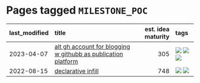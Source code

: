 # Pages tagged `MILESTONE_POC`

|last_modified|title|est. idea maturity|tags
|:---|:---|---:|:---|
|2023-04-07|[alt gh account for blogging w githubb as publication platform](../alt_gh_account_for_blogging.md)|305|[![](https://img.shields.io/badge/tag-MILESTONE_POC-83cbca)](../tags/MILESTONE_POC.md) [![](https://img.shields.io/badge/tag-publication-d5ffe)](../tags/publication.md) [![](https://img.shields.io/badge/tag-wip-dad82b)](../tags/wip.md)|
|2022-08-15|[declarative infill](../declarative-infill.md)|748|[![](https://img.shields.io/badge/tag-MILESTONE_POC-83cbca)](../tags/MILESTONE_POC.md) [![](https://img.shields.io/badge/tag-experimental-1614f8)](../tags/experimental.md)|
